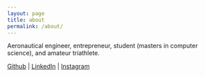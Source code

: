 ```yaml
---
layout: page
title: about
permalink: /about/
---
```


Aeronautical engineer, entrepreneur, student (masters in computer science), and amateur triathlete.

[Github](https://github.com/ucals)  |  [LinkedIn](https://www.linkedin.com/in/calsouza/)  |  [Instagram](https://www.instagram.com/mrcarlossouza/)
